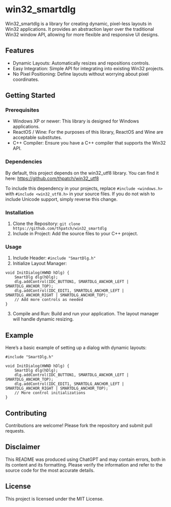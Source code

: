 # win32_smartdlg
Win32_smartdlg is a library for creating dynamic, pixel-less layouts in Win32 applications. It provides an abstraction layer over the traditional Win32 window API, allowing for more flexible and responsive UI designs.

## Features
- Dynamic Layouts: Automatically resizes and repositions controls.
- Easy Integration: Simple API for integrating into existing Win32 projects.
- No Pixel Positioning: Define layouts without worrying about pixel coordinates.

## Getting Started
### Prerequisites
- Windows XP or newer: This library is designed for Windows applications.
- ReactOS / Wine: For the purposes of this library, ReactOS and Wine are acceptable substitutes.
- C++ Compiler: Ensure you have a C++ compiler that supports the Win32 API.

### Dependencies
By default, this project depends on the win32_utf8 library. You can find it here: https://github.com/thpatch/win32_utf8

To include this dependency in your projects, replace `#include <windows.h>` with `#include <win32_utf8.h>` in your source files. If you do not wish to include Unicode support, simply reverse this change.

### Installation
1. Clone the Repository: `git clone https://github.com/thpatch/win32_smartdlg`
2. Include in Project: Add the source files to your C++ project.
   
### Usage
1. Include Header: `#include "SmartDlg.h"`
2. Initialize Layout Manager:
```
void InitDialog(HWND hDlg) {
    SmartDlg dlg(hDlg);
    dlg.addControl(IDC_BUTTON1, SMARTDLG_ANCHOR_LEFT | SMARTDLG_ANCHOR_TOP);
    dlg.addControl(IDC_EDIT1, SMARTDLG_ANCHOR_LEFT | SMARTDLG_ANCHOR_RIGHT | SMARTDLG_ANCHOR_TOP);
    // Add more controls as needed
}
```
3. Compile and Run: Build and run your application. The layout manager will handle dynamic resizing.

## Example
Here’s a basic example of setting up a dialog with dynamic layouts:
```
#include "SmartDlg.h"

void InitDialog(HWND hDlg) {
    SmartDlg dlg(hDlg);
    dlg.addControl(IDC_BUTTON1, SMARTDLG_ANCHOR_LEFT | SMARTDLG_ANCHOR_TOP);
    dlg.addControl(IDC_EDIT1, SMARTDLG_ANCHOR_LEFT | SMARTDLG_ANCHOR_RIGHT | SMARTDLG_ANCHOR_TOP);
    // More control initializations
}
```
## Contributing
Contributions are welcome! Please fork the repository and submit pull requests.

## Disclaimer
This README was produced using ChatGPT and may contain errors, both in its content and its formatting. Please verify the information and refer to the source code for the most accurate details.

## License
This project is licensed under the MIT License.
